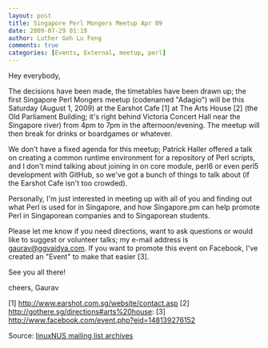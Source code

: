 ```yaml
---
layout: post
title: Singapore Perl Mongers Meetup Apr 09
date: 2009-07-29 01:19
author: Luther Goh Lu Feng
comments: true
categories: [Events, External, meetup, perl]
---
```

Hey everybody,

The decisions have been made, the timetables have been drawn up; the first Singapore Perl Mongers meetup (codenamed "Adagio") will be this Saturday (August 1, 2009) at the Earshot Cafe [1] at The Arts House [2] (the Old Parliament Building; it's right behind Victoria Concert Hall near the Singapore river) from 4pm to 7pm in the afternoon/evening. The meetup will then break for drinks or boardgames or whatever.

We don't have a fixed agenda for this meetup; Patrick Haller offered a talk on creating a common runtime environment for a repository of Perl scripts, and I don't mind talking about joining in on core module, perl6 or even perl5 development with GitHub, so we've got a bunch of things to talk about (if the Earshot Cafe isn't too crowded).

Personally, I'm just interested in meeting up with all of you and finding out what Perl is used for in Singapore, and how Singapore.pm can help promote Perl in Singaporean companies and to Singaporean students.

Please let me know if you need directions, want to ask questions or would like to suggest or volunteer talks; my e-mail address is gaurav@ggvaidya.com. If you want to promote this event on Facebook, I've created an "Event" to make that easier [3].

See you all there!

cheers,
Gaurav

[1] <a href="http://www.earshot.com.sg/website/contact.asp">http://www.earshot.com.sg/website/contact.asp</a>
[2] <a href="http://gothere.sg/directions#arts%20house">http://gothere.sg/directions#arts%20house</a>:
[3] <a href="http://www.facebook.com/event.php?eid=148139276152">http://www.facebook.com/event.php?eid=148139276152</a>


Source: <a href="http://tech.groups.yahoo.com/group/linuxNUS/message/4149">linuxNUS mailing list archives</a>
